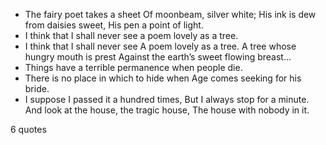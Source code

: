  - The fairy poet takes a sheet Of moonbeam, silver white; His ink is dew from daisies sweet, His pen a point of light.
 - I think that I shall never see a poem lovely as a tree.
 - I think that I shall never see A poem lovely as a tree. A tree whose hungry mouth is prest Against the earth’s sweet flowing breast...
 - Things have a terrible permanence when people die.
 - There is no place in which to hide when Age comes seeking for his bride.
 - I suppose I passed it a hundred times, But I always stop for a minute. And look at the house, the tragic house, The house with nobody in it.

6 quotes